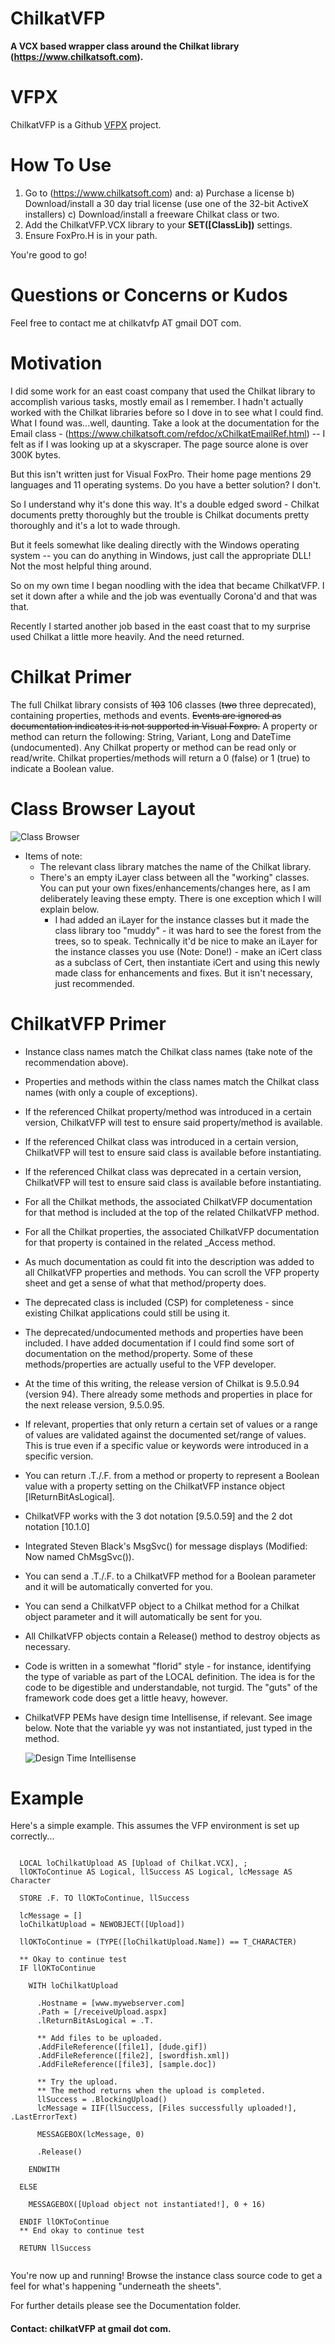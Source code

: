 # ChilkatVFP

**A VCX based wrapper class around the Chilkat library (https://www.chilkatsoft.com).**

# VFPX

ChilkatVFP is a Github <a href="https://github.com/VFPX" target="_blank">VFPX</a> project.

# How To Use 

1) Go to (https://www.chilkatsoft.com) and: 
    a) Purchase a license
    b) Download/install a 30 day trial license (use one of the 32-bit ActiveX installers)
    c) Download/install a freeware Chilkat class or two.
2) Add the ChilkatVFP.VCX library to your <b>SET([ClassLib])</b> settings.
3) Ensure FoxPro.H is in your path.
    
You're good to go!

# Questions or Concerns or Kudos

Feel free to contact me at chilkatvfp AT gmail DOT com.

# Motivation

I did some work for an east coast company that used the Chilkat library to accomplish various tasks, mostly email as I remember. I hadn't actually worked with the Chilkat libraries before so I dove in to see what I could find. What I found was...well, daunting. Take a look at the documentation for the Email class - (https://www.chilkatsoft.com/refdoc/xChilkatEmailRef.html) -- I felt as if I was looking up at a skyscraper. The page source alone is over 300K bytes.

But this isn't written just for Visual FoxPro. Their home page mentions 29 languages and 11 operating systems. Do you have a better solution? I don't.

So I understand why it's done this way. It's a double edged sword - Chilkat documents pretty thoroughly but the trouble is Chilkat documents pretty thoroughly and it's a lot to wade through.

But it feels somewhat like dealing directly with the Windows operating system -- you can do anything in Windows, just call the appropriate DLL! Not the most helpful thing around.

So on my own time I began noodling with the idea that became ChilkatVFP. I set it down after a while and the job was eventually Corona'd and that was that.

Recently I started another job based in the east coast that to my surprise used Chilkat a little more heavily. And the need returned.

# Chilkat Primer

The full Chilkat library consists of ~~103~~ 106 classes (~~two~~ three deprecated), containing properties, methods and events. ~~Events are ignored as documentation indicates it is not supported in Visual Foxpro.~~ A property or method can return the following: String, Variant, Long and DateTime (undocumented). Any Chilkat property or method can be read only or read/write. Chilkat properties/methods will return a 0 (false) or 1 (true) to indicate a Boolean value.

# Class Browser Layout

 ![Class Browser](Documentation/Images/Class%20Browser.jpg)
 
 * Items of note:
    * The relevant class library matches the name of the Chilkat library. 
    * There's an empty iLayer class between all the "working" classes. You can put your own fixes/enhancements/changes here, as I am deliberately leaving these empty. There is one exception which I will explain below.
        * I had added an iLayer for the instance classes but it made the class library too "muddy" - it was hard to see the forest from the trees, so to speak. Technically it'd be nice to make an iLayer for the instance classes you use (Note: Done!) - make an iCert class as a subclass of Cert, then instantiate iCert and using this newly made class for enhancements and fixes. But it isn't necessary, just recommended.

# ChilkatVFP Primer

* Instance class names match the Chilkat class names (take note of the recommendation above).
* Properties and methods within the class names match the Chilkat class names (with only a couple of exceptions).
* If the referenced Chilkat property/method was introduced in a certain version, ChilkatVFP will test to ensure said property/method is available.
* If the referenced Chilkat class was introduced in a certain version, ChilkatVFP will test to ensure said class is available before instantiating.
* If the referenced Chilkat class was deprecated in a certain version, ChilkatVFP will test to ensure said class is available before instantiating.
* For all the Chilkat methods, the associated ChilkatVFP documentation for that method is included at the top of the related ChilkatVFP method.
* For all the Chilkat properties, the associated ChilkatVFP documentation for that property is contained in the related _Access method.
* As much documentation as could fit into the description was added to all ChilkatVFP properties and methods. You can scroll the VFP property sheet and get a sense of what that method/property does.
* The deprecated class is included (CSP) for completeness - since existing Chilkat applications could still be using it.
* The deprecated/undocumented methods and properties have been included. I have added documentation if I could find some sort of documentation on the method/property. Some of these methods/properties are actually useful to the VFP developer.
* At the time of this writing, the release version of Chilkat is 9.5.0.94 (version 94).
There already some methods and properties in place for the next release version, 9.5.0.95.
* If relevant, properties that only return a certain set of values or a range of values are validated against the documented set/range of values. This is true even if a specific value or keywords were introduced in a specific version. 
* You can return .T./.F. from a method or property to represent a Boolean value with a property setting on the ChilkatVFP instance object [lReturnBitAsLogical].
* ChilkatVFP works with the 3 dot notation [9.5.0.59] and the 2 dot notation [10.1.0]
* Integrated Steven Black's MsgSvc() for message displays (Modified: Now named ChMsgSvc()).
* You can send a .T./.F. to a ChilkatVFP method for a Boolean parameter and it will be automatically converted for you.
* You can send a ChilkatVFP object to a Chilkat method for a Chilkat object parameter and it will automatically be sent for you.
* All ChilkatVFP objects contain a Release() method to destroy objects as necessary.
* Code is written in a somewhat "florid" style - for instance, identifying the type of variable as part of the LOCAL definition. The idea is for the code to be digestible and understandable, not turgid. The "guts" of the framework code does get a little heavy, however. 
* ChilkatVFP PEMs have design time Intellisense, if relevant. See image below. Note that the variable yy was not instantiated, just typed in the method.

  ![Design Time Intellisense](Documentation/Images/DesignTimeIntellisense.jpg)

# Example

Here's a simple example. This assumes the VFP environment is set up correctly...

<pre><code class="language-html">
  LOCAL loChilkatUpload AS [Upload of Chilkat.VCX], ;
  llOKToContinue AS Logical, llSuccess AS Logical, lcMessage AS Character

  STORE .F. TO llOKToContinue, llSuccess

  lcMessage = []
  loChilkatUpload = NEWOBJECT([Upload])

  llOKToContinue = (TYPE([loChilkatUpload.Name]) == T_CHARACTER)

  ** Okay to continue test
  IF llOKToContinue

    WITH loChilkatUpload

      .Hostname = [www.mywebserver.com]
      .Path = [/receiveUpload.aspx]
      .lReturnBitAsLogical = .T.

      ** Add files to be uploaded. 
      .AddFileReference([file1], [dude.gif])
      .AddFileReference([file2], [swordfish.xml])
      .AddFileReference([file3], [sample.doc])

      ** Try the upload. 
      ** The method returns when the upload is completed.
      llSuccess = .BlockingUpload()
      lcMessage = IIF(llSuccess, [Files successfully uploaded!], .LastErrorText)

      MESSAGEBOX(lcMessage, 0)

      .Release()

    ENDWITH

  ELSE

    MESSAGEBOX([Upload object not instantiated!], 0 + 16)

  ENDIF llOKToContinue
  ** End okay to continue test

  RETURN llSuccess

</code></pre>

You're now up and running! Browse the instance class source code to get a feel for what's happening "underneath the sheets". 

For further details please see the Documentation folder.

#### Contact: chilkatVFP at gmail dot com.

